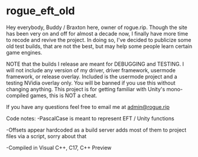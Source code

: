 # rogue_eft_old

Hey everybody, Buddy / Braxton here, owner of rogue.rip.
Though the site has been very on and off for almost a decade now, I finally have more time to recode and revive the project.
In doing so, I've decided to publicize some old test builds, that are not the best, but may help some people learn certain game engines. 

NOTE that the builds I release are meant for DEBUGGING and TESTING.
I will not include any version of my driver, driver framework, usermode framework, or release overlay.
Included is the usermode project and a testing NVidia overlay only.
You will be banned if you use this without changing anything.
This project is for getting familiar with Unity's mono-compiled games, this is NOT a cheat.

If you have any questions feel free to email me at admin@rogue.rip

Code notes:
-PascalCase is meant to represent EFT / Unity functions

-Offsets appear hardcoded as a build server adds most of them to project files via a script, sorry about that

-Compiled in Visual C++, C17, C++ Preview
